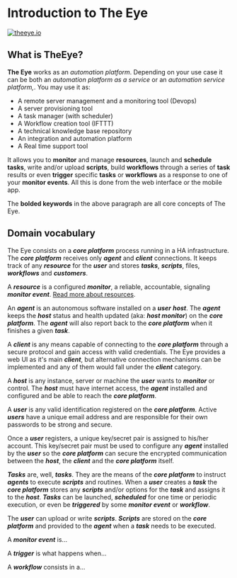 # Introduction to The Eye

[![theeye.io](/images/logo-theeye-theOeye-logo2.png)](https://theeye.io/en/index.html)

## What is TheEye?

**The Eye** works as an _automation platform_. Depending on your use case it can be both an _automation platform as a service_ or an _automation service platform,_. You may use it as:

* A remote server management and a monitoring tool \(Devops\)
* A server provisioning tool
* A task manager \(with scheduler\)
* A Workflow creation tool \(IFTTT\)
* A technical knowledge base repository
* An integration and automation platform
* A Real time support tool

It allows you to **monitor** and manage **resources**, launch and **schedule** **tasks**, write and/or upload **scripts**, build **workflows** through a series of **task** results or even **trigger** specific **tasks** or **workflows** as a response to one of your **monitor events**. All this is done from the web interface or the mobile app.

The **bolded keywords** in the above paragraph are all core concepts of The Eye.

## Domain vocabulary

The Eye consists on a _**core platform**_ process running in a HA infrastructure. The _**core platform**_ receives only _**agent**_ and _**client**_ connections. It keeps track of any _**resource**_ for the _**user**_ and stores _**tasks**_, _**scripts**_, files, _**workflows**_ and _**customers**_.

A _**resource**_ is a configured _**monitor**_, a reliable, accountable, signaling _**monitor event**_. [Read more about resources](core-concepts/index.md).

An _**agent**_ is an autonomous software installed on a _**user**_ _**host**_. The _**agent**_ keeps the _**host**_ status and health updated \(aka: _**host monitor**_\) on the _**core platform**_. The _**agent**_ will also report back to the _**core platform**_ when it finishes a given _**task**_.

A _**client**_ is any means capable of connecting to the _**core platform**_ through a secure protocol and gain access with valid credentials. The Eye provides a web UI as it's main _**client**_, but alternative connection mechanisms can be implemented and any of them would fall under the _**client**_ category.

A _**host**_ is any instance, server or machine the _**user**_ wants to _**monitor**_ or control. The _**host**_ must have internet access, the _**agent**_ installed and configured and be able to reach the _**core platform**_.

A _**user**_ is any valid identification registered on the _**core platform**_. Active _**users**_ have a unique email address and are responsible for their own passwords to be strong and secure.

Once a _**user**_ registers, a unique key/secret pair is assigned to his/her account. This key/secret pair must be used to configure any _**agent**_ installed by the _**user**_ so the _**core platform**_ can secure the encrypted communication between the _**host**_, the _**client**_ and the _**core platform**_ itself.

_**Tasks**_ are, well, _**tasks**_. They are the means of the _**core platform**_ to instruct _**agents**_ to execute _**scripts**_ and routines. When a _**user**_ creates a _**task**_ the _**core platform**_ stores any _**scripts**_ and/or options for the _**task**_ and assigns it to the _**host**_. _**Tasks**_ can be launched, _**scheduled**_ for one time or periodic execution, or even be _**triggered**_ by some _**monitor event**_ or _**workflow**_.

The _**user**_ can upload or write _**scripts**_. _**Scripts**_ are stored on the _**core platform**_ and provided to the _**agent**_ when a _**task**_ needs to be executed.

A _**monitor event**_ is...

A _**trigger**_ is what happens when...

A _**workflow**_ consists in a...


